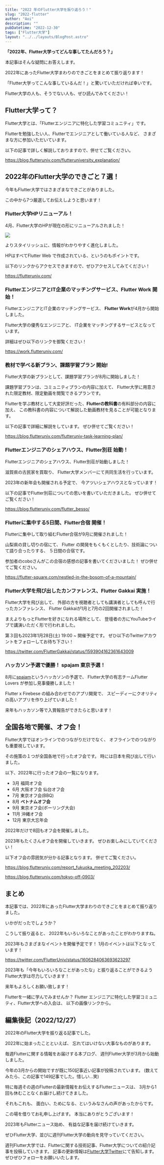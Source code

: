 ```yaml
---
title: "2022 年のFlutter大学を振り返ろう！"
slug: "2022-flutter"
author: "Aoi"
description: ""
pubDatetime: "2022-12-30"
tags: ["Flutter大学"]
layout: "../../layouts/BlogPost.astro"
---
```


**「2022年、Flutter大学ってどんな事してたんだろう？」**

本記事はそんな疑問にお答えします。

2022年にあったFlutter大学まわりのできごとをまとめて振り返ります！

「Flutter大学ってこんな事しているんだ！」と驚いていただければ幸いです。

Flutter大学の人も、そうでない人も、ぜひ読んでみてください！

## Flutter大学って？

Flutter大学とは、「Flutterエンジニアに特化した学習コミュニティ」です。

Flutterを勉強したい人、Flutterでエンジニアとして働いている人など、
さまざまな方に参加いただいています。

以下の記事で詳しく解説しておりますので、併せてご覧ください。

https://blog.flutteruniv.com/flutteruniversity_explanation/

## 2022年のFlutter大学のできごと７選！

今年もFlutter大学ではさまざまなできごとがありました。

この中から7つ厳選してお伝えしようと思います！

### Flutter大学HPリニューアル！

4月、Flutter大学のHPが現在の形にリニューアルされました！

![](http://34.145.4.125/wp-content/uploads/2022/12/スクリーンショット-2022-12-27-21.42.26-1024x453.png)

よりスタイリッシュに、情報がわかりやすく進化しました。

HPはすべてFlutter Web で作成されている、というのもポイントです。

以下のリンクからアクセスできますので、ぜひアクセスしてみてください！

https://flutteruniv.com/

### FlutterエンジニアとIT企業のマッチングサービス、Flutter Work 開始！

FlutterエンジニアとIT企業のマッチングサービス、
**Flutter Work**が4月から開始しました。

Flutter大学の優秀なエンジニアと、
IT企業をマッチングするサービスとなっています。

詳細はぜひ以下のリンクを御覧ください！

https://work.flutteruniv.com/

### 教材で学べる新プラン、課題学習プラン 開始!

Flutter大学の新プランとして、課題学習プランが8月に開始しました！

課題学習プランは、コミュニティプランの内容に加えて、
Flutter大学に用意された限定教材、限定動画を閲覧できるプランです。

Flutterを学ぶ教材として大変好評だった、**Flutterの教科書**の有料部分の内容に加え、
この教科書の内容について解説した動画教材を見ることが可能となります。

以下の記事で詳細に解説をしています。
ぜひ併せてご覧ください！

https://blog.flutteruniv.com/flutteruniv-task-learning-plan/

### Flutterエンジニアのシェアハウス、Flutter別荘 始動！

Flutterエンジニアのシェアハウス、Flutter別荘が始動しました！

滋賀県の古民家を買取り、
Flutter大学メンバーにて共同生活を行っています。

2023年の新年会も開催される予定で、
今アツいシェアハウスとなっています！

以下の記事でFlutter別荘についての思いを書いていただきました。
ぜひ併せてご覧ください！

https://blog.flutteruniv.com/flutter_besso/

### Flutterに集中する5日間、Flutter合宿 開催！

Flutterに集中して取り組むFlutter合宿が9月に開催されました！

山梨県の貸し切りの宿にて、
Flutter の開発をもくもくとしたり、技術論について語り合ったりする、
５日間の合宿です。

参加者のcoboさんがこの合宿の感想の記事を書いてくださいました！
ぜひ併せてご覧ください。

https://flutter-square.com/nestled-in-the-bosom-of-a-mountain/

### Flutter大学を飛び出したカンファレンス、Flutter Gakkai 実施！

Flutter大学を飛び出して、
外部の方を視聴者としても講演者としても呼んで行ったカンファレンス、
Flutter Gakkaiが1月と7月の2回開催されました！

まえよりもっとFlutterを好きになれる場所として、
登壇者の方にYouTubeライブで講演いただく形で行われました。

第３回も2023年1月28日(土) 19:00 ~ 開催予定です。
ぜひ以下のTwitterアカウントをフォローしてお待ち下さい！

https://twitter.com/FlutterGakkai/status/1593904162361643009

### ハッカソン予選で優勝！ spajam 東京予選！

8月に[spajam](https://www.spajam.jp/)というハッカソンの予選で、
Flutter大学の有志チームFlutter Lovers が参加し見事優勝しました！

Flutter x Firebese の組み合わせでのアプリ開発で、
スピーディーにクオリティの高いアプリを作り上げていました！

来年もハッカソン等で入賞報告ができたらと思います！

## 全国各地で開催、オフ会！

Flutter大学ではオンラインでのつながりだけでなく、
オフラインでのつながりも重要視しています。

その施策の１つが全国各地で行ったオフ会です。
時には日本を飛び出して行いました。

以下、2022年に行ったオフ会の一覧になります。

- 3月
福岡オフ会
- 6月
大阪オフ会
仙台オフ会
- 7月
東京オフ会(BBQ)
- 8月
**ベトナムオフ会**
- 9月
東京オフ会(ボーリング大会)
- 11月
沖縄オフ会
- 12月
東京大忘年会

2022年だけで8回もオフ会を開催しました。

2023年もたくさんオフ会を開催していきます。
ぜひお楽しみにしていてください！

以下オフ会の雰囲気が分かる記事となります。
併せてご覧ください。

https://blog.flutteruniv.com/report_fukuoka_meeting_202203/

https://blog.flutteruniv.com/tokyo-off-0903/

## まとめ

本記事では、2022年にあったFlutter大学まわりのできごとをまとめて振り返りました。

いかがだったでしょうか？

こうして振り返ると、
2022年もいろいろなことがあったことがわかりますね。

2023年もさまざまなイベントを開催予定です！
1月のイベントは以下となっています！

https://twitter.com/FlutterUniv/status/1606284063693623297

2023年も「今年もいろいろなことがあったな」と振り返ることができるよう
Flutter大学は尽力していきます！

来年もよろしくお願い致します！

Flutterを一緒に学んでみませんか？
Flutter エンジニアに特化した学習コミュニティ、Flutter大学への入会は、
以下の画像リンクから。

## 編集後記（2022/12/27）

2022年のFlutter大学を振り返る記事でした。

2022年に始まったことといえば、
忘れてはいけない大事なものがあります。

毎週Flutterに関する情報をお届けする本ブログ、
週刊Flutter大学が3月から始動しました。

今年の3月からの開始ですが既に150記事近い記事が投稿されています。
(数えてみたら、この記事で149記事でした。惜しい...笑)

特に毎週その週のFlutterの最新情報をお伝えするFlutterニュースは、
3月から1回も休むことなくお届けし続けてきました。

それもこれも、
面白い、ためになる、というみなさんの声があったからです。

この場を借りてお礼申し上げます。
本当にありがとうございます！

2023年もFlutterニュース始め、
有益な記事を届け続けていきます。

ぜひFlutter大学、並びに週刊Flutter大学の動向を見守っていてください。

週刊Flutter大学では、Flutterに関する技術記事、Flutter大学についての紹介記事を投稿していきます。
記事の更新情報は[Flutter大学Twitter](https://twitter.com/FlutterUniv)にて告知します。
ぜひぜひフォローをお願いいたします。
